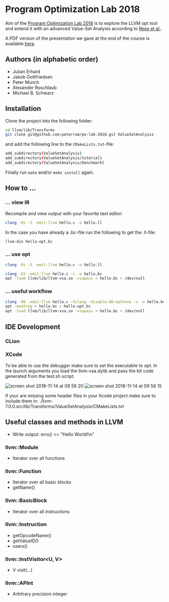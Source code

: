 # Program Optimization Lab 2018

Aim of the [Program Optimization Lab 2018](http://www2.in.tum.de/hp/Main?nid=366) 
is to explore the LLVM opt tool and extend it with an advanced Value-Set Analysis
according to [Reps et al.](http://research.cs.wisc.edu/wpis/papers/pepm06.invited.pdf).

A PDF version of the presentation we gave at the end of the course is available [here](https://github.com/peterrum/po-lab-2018/raw/master/documentation/document.pdf).

## Authors (in alphabetic order)

* Julian Erhard
* Jakob Gottfriedsen
* Peter Munch
* Alexander Roschlaub
* Michael B. Schwarz

## Installation

Clone the project into the following folder:
```bash
cd llvm/lib/Transforms
git clone git@github.com:peterrum/po-lab-2018.git ValueSetAnalysis
```

and add the following line to the `CMakeLists.txt`-file:
```bash
add_subdirectory(ValueSetAnalysis)
add_subdirectory(ValueSetAnalysis/tutorial)
add_subdirectory(ValueSetAnalysis/benchmark)
```

Finally run `make` and/or `make install` again.

## How to ...

### ... view IR

Recompile and view output with your favorite text editor: 
```bash
clang -Os -S -emit-llvm hello.c -o hello.ll
```

In the case you have already a .bc-file run the following to get the .ll-file:
```bash
llvm-dis hello-opt.bc
```

### ... use opt
```bash
clang -Os -S -emit-llvm hello.c -o hello.ll
```

```bash
clang -O3 -emit-llvm hello.c -c -o hello.bc
opt -load llvm/lib/llvm-vsa.so -vsapass < hello.bc > /dev/null
```

### ... useful workflow

```bash
clang -O0 -emit-llvm hello.c -Xclang -disable-O0-optnone -c -o hello.bc
opt -mem2reg < hello.bc > hello-opt.bc
opt -load llvm/lib/llvm-vsa.so -vsapass < hello.bc > /dev/null
```

## IDE Development
### CLion


### XCode

To be able to use the debugger make sure to set the executable to opt. In the launch arguments you load the llvm-vsa.dylib and pass the bit code generated from the test.sh script.

![screen shot 2018-11-14 at 09 56 20](https://user-images.githubusercontent.com/7985149/48471173-8fc63180-e7f3-11e8-88c2-61d72118e621.png)
![screen shot 2018-11-14 at 09 56 15](https://user-images.githubusercontent.com/7985149/48471172-8fc63180-e7f3-11e8-8f69-7754e3769b5e.png)

If your are missing some header files in your Xcode project make sure to include them in: ./llvm-7.0.0.src/lib/Transforms/ValueSetAnalysis/CMakeLists.txt

## Useful classes and methods in LLVM

* Write output: errs() << "Hello World!\n"

### llvm::Module
* Iterator over all functions

### llvm::Function
* Iterator over all basic blocks
* getName()

### llvm::BasicBlock
* Iterator over all instructions

### llvm::Instruction
* getOpcodeName()
* getValueID()
* users()

### llvm::InstVisitor<U, V>
* V visit(...)

### llvm::APInt
* Arbitrary precision integer

